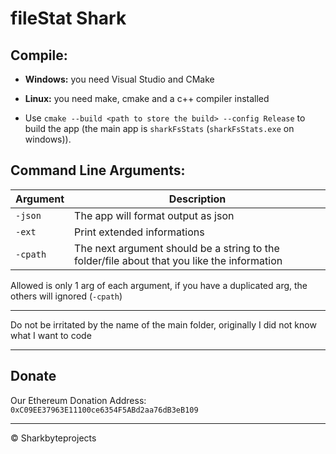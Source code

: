 # fileStat Shark

## Compile:

- <strong>Windows:</strong> you need Visual Studio and CMake
- <strong>Linux:</strong> you need make, cmake and a c++ compiler installed

- Use `cmake --build <path to store the build> --config Release` to build the app (the main app is `sharkFsStats` (`sharkFsStats.exe` on windows)).

## Command Line Arguments: 

Argument	|  Description
----------  |  ---------------------------------------------------------------------------
`-json`		| The app will format output as json
`-ext`		| Print extended informations
`-cpath`	| The next argument should be a string to the folder/file about that you like the information

Allowed is only 1 arg of each argument, if you have a duplicated arg, the others will ignored (`-cpath`)



---

Do not be irritated by the name of the main folder, originally I did not know what I want to code

---

## Donate

Our Ethereum Donation Address: `0xC09EE37963E11100ce6354F5ABd2aa76dB3eB109`

---


&copy; Sharkbyteprojects
